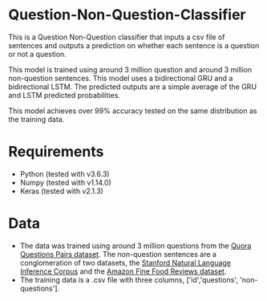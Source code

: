 # Question-Non-Question-Classifier

This is a Question Non-Question classifier that inputs a csv file of sentences and outputs a prediction on whether each sentence is a question or not a question.

This model is trained using around 3 million question and around 3 million non-question sentences. This model uses a bidirectional GRU and a bidirectional LSTM. The predicted outputs are a simple average of the GRU and LSTM predicted probabilities. 

This model achieves over 99% accuracy tested on the same distribution as the training data. 

# Requirements
*  Python (tested with v3.6.3)
*  Numpy  (tested with v1.14.0)
*  Keras  (tested with v2.1.3)
 
 # Data
 * The data was trained using around 3 million questions from the [Quora Questions Pairs dataset](https://www.kaggle.com/c/quora-question-pairs/data). The non-question sentences are a conglomeration of two datasets, the [Stanford Natural Language Inference Corpus](https://www.kaggle.com/stanfordu/stanford-natural-language-inference-corpus/data) and the [Amazon Fine Food Reviews
dataset](https://www.kaggle.com/snap/amazon-fine-food-reviews/data).
* The training data is a .csv file with three columns, ['id','questions', 'non-questions']. 


